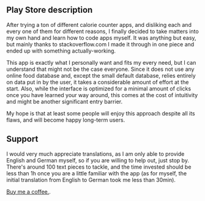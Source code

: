 ## Play Store description

After trying a ton of different calorie counter apps, and disliking each and every one of them for different reasons, I finally decided to take matters into my own hand and learn how to code apps myself. It was anything but easy, but mainly thanks to stackoverflow.com I made it through in one piece and ended up with something actually-working.

This app is exactly what I personally want and fits my every need, but I can understand that might not be the case everyone. Since it does not use any online food database and, except the small default database, relies entirely on data put in by the user, it takes a considerable amount of effort at the start. Also, while the interface is optimized for a minimal amount of clicks once you have learned your way around, this comes at the cost of intuitivity and might be another significant entry barrier.

My hope is that at least some people will enjoy this approach despite all its flaws, and will become happy long-term users.

## Support

I would very much appreciate translations, as I am only able to provide English and German myself, so if you are willing to help out, just stop by. There's around 100 text pieces to tackle, and the time invested should be less than 1h once you are a little familiar with the app (as for myself, the initial translation from English to German took me less than 30min).

[Buy me a coffee.](https://www.buymeacoffee.com/makstuff).
